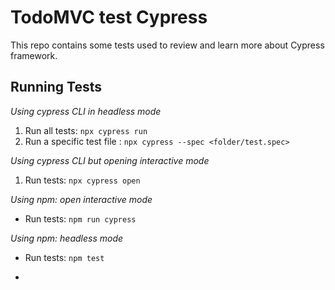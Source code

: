 # TodoMVC test Cypress

This repo contains some tests used to review and learn more about Cypress framework.

## Running Tests

*Using cypress CLI in headless mode*
1. Run all tests: ```npx cypress run``` 
2. Run a specific test file : ```npx cypress --spec <folder/test.spec>``` 

*Using cypress CLI but opening interactive mode*
1. Run tests: ```npx cypress open``` 

*Using npm: open interactive mode*
- Run tests: ```npm run cypress``` 

*Using npm: headless mode*
- Run tests: ```npm test```

* 
